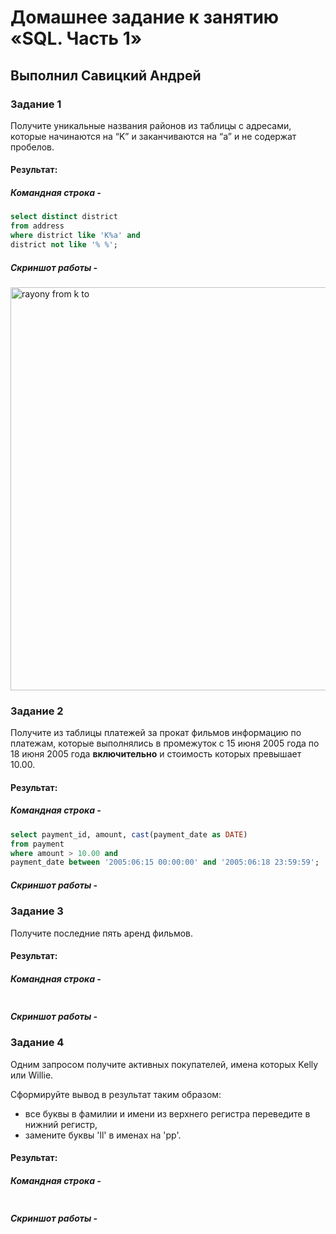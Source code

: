 # Домашнее задание к занятию «SQL. Часть 1»

## Выполнил Савицкий Андрей

### Задание 1

Получите уникальные названия районов из таблицы с адресами, которые начинаются на “K” и заканчиваются на “a” и не содержат пробелов.

#### Результат:
#####  Командная строка -
````sql
select distinct district
from address 
where district like 'K%a' and 
district not like '% %';
````

#####  Скриншот работы -
<img width="645" alt="rayony from k to" src="https://github.com/FoxySOTKA/SDBSQL-20/assets/141597247/4d1ad4b9-7db7-4c81-92d2-1bc531cfeadf">


### Задание 2

Получите из таблицы платежей за прокат фильмов информацию по платежам, которые выполнялись в промежуток с 15 июня 2005 года по 18 июня 2005 года **включительно** и стоимость которых превышает 10.00.

#### Результат:
#####  Командная строка -
````sql
select payment_id, amount, cast(payment_date as DATE)
from payment
where amount > 10.00 and 
payment_date between '2005:06:15 00:00:00' and '2005:06:18 23:59:59';
````

#####  Скриншот работы -


### Задание 3

Получите последние пять аренд фильмов.

#### Результат:
#####  Командная строка -
````sql

````

#####  Скриншот работы -


### Задание 4

Одним запросом получите активных покупателей, имена которых Kelly или Willie. 

Сформируйте вывод в результат таким образом:
- все буквы в фамилии и имени из верхнего регистра переведите в нижний регистр,
- замените буквы 'll' в именах на 'pp'.

#### Результат:
#####  Командная строка -
````sql

````

#####  Скриншот работы -



